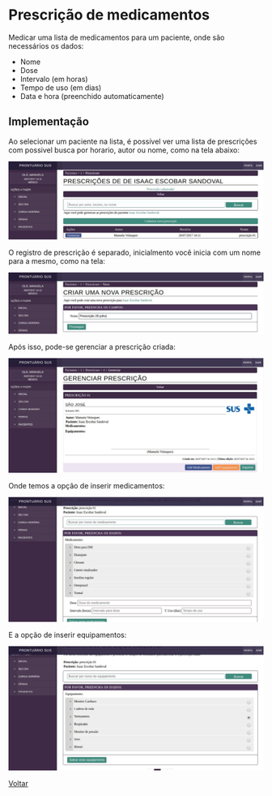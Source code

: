 # Prescrição de medicamentos

Medicar uma lista de medicamentos para um paciente, onde são necessários os dados:

* Nome
* Dose
* Intervalo (em horas)
* Tempo de uso (em dias)
* Data e hora (preenchido automaticamente)

## Implementação

Ao selecionar um paciente na lista, é possível ver uma lista de prescrições com possivel busca por horario, autor ou nome, como na tela abaixo:

![Tela](./img/lista-prescricao.jpeg?raw=true)

O registro de prescrição é separado, inicialmento você inicia com um nome para a mesmo, como na tela:

![Tela](./img/inicia-prescricao.jpeg?raw=true)

Após isso, pode-se gerenciar a prescrição criada:

![Tela](./img/gerencia-prescricao.jpeg?raw=true)

Onde temos a opção de inserir medicamentos:

![Tela](./img/add-remedio.jpeg?raw=true)

E a opção de inserir equipamentos:

![Tela](./img/add-equipamento.jpeg?raw=true)

[Voltar](../README.md) 